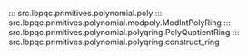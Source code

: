 ::: src.lbpqc.primitives.polynomial.poly
::: src.lbpqc.primitives.polynomial.modpoly.ModIntPolyRing
::: src.lbpqc.primitives.polynomial.polyqring.PolyQuotientRing
::: src.lbpqc.primitives.polynomial.polyqring.construct_ring